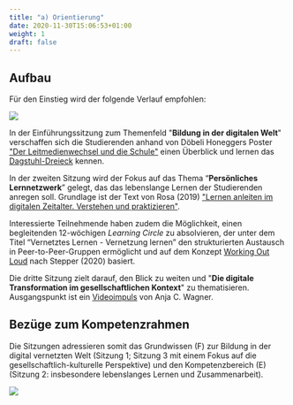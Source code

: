```yaml
---
title: "a) Orientierung"
date: 2020-11-30T15:06:53+01:00
weight: 1
draft: false
---
```


## Aufbau
Für den Einstieg wird der  folgende Verlauf empfohlen:



![](https://pad.gwdg.de/uploads/upload_4fd079ef190d2cf64cbfa0f3a0535060.png)

In der Einführungssitzung zum Themenfeld "**Bildung in der digitalen Welt**"  verschaffen sich die Studierenden anhand von Döbeli Honeggers Poster ["Der Leitmedienwechsel und die Schule"](http://mehrals0und1.ch/pub/Digital/Poster/a3-poster-der-digitale-leitmedienwechsel-und-die-schule.pdf) einen Überblick und lernen das [Dagstuhl-Dreieck](https://mia.phsz.ch/Dagstuhl/) kennen. 



In der zweiten Sitzung wird der Fokus auf das Thema “**Persönliches Lernnetzwerk**” gelegt, das das lebenslange Lernen der Studierenden anregen soll. Grundlage ist der Text von Rosa (2019) ["Lernen anleiten im digitalen Zeitalter. Verstehen und praktizieren"](https://shiftingschool.wordpress.com/2019/04/01/lernen-anleiten-im-digitalen-zeitalter-verstehen-und-praktizieren/).

Interessierte Teilnehmende haben zudem die Möglichkeit, einen begleitenden 12-wöchigen *Learning Circle* zu absolvieren, der unter dem Titel “Vernetztes Lernen - Vernetzung lernen” den strukturierten Austausch in Peer-to-Peer-Gruppen ermöglicht und auf dem Konzept [Working Out Loud](https://doi.org/10.15358/9783800662821) nach Stepper (2020) basiert.


Die dritte Sitzung zielt darauf, den Blick zu weiten und "**Die digitale Transformation im  gesellschaftlichen Kontext**" zu thematisieren. Ausgangspunkt ist ein [Videoimpuls](https://youtu.be/Y0FNHDtDmJQ) von Anja C. Wagner. 


## Bezüge zum Kompetenzrahmen
Die Sitzungen adressieren somit das Grundwissen (F) zur Bildung in der digital vernetzten Welt (Sitzung 1; Sitzung 3 mit einem Fokus auf die gesellschaftlich-kulturelle Perspektive) und den Kompetenzbereich (E) (Sitzung 2: insbesondere lebenslanges Lernen und Zusammenarbeit).

![](https://pad.gwdg.de/uploads/upload_55ca245cb56c1d3d2f3e01f2f7bccc88.png)



